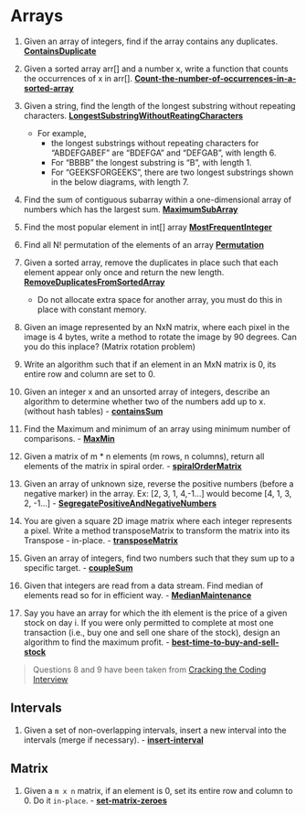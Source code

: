 # Arrays
1. Given an array of integers, find if the array contains any duplicates. **[ContainsDuplicate](ContainsDuplicate)**

2. Given a sorted array arr[] and a number x, write a function that counts the occurrences of x in arr[]. **[Count-the-number-of-occurrences-in-a-sorted-array](Count-the-number-of-occurrences-in-a-sorted-array)**

3. Given a string, find the length of the longest substring without repeating characters. **[LongestSubstringWithoutReatingCharacters](LongestSubstringWithoutReatingCharacters)**
   * For example,
     * the longest substrings without repeating characters for “ABDEFGABEF” are “BDEFGA” and “DEFGAB”, with length 6.
     * For “BBBB” the longest substring is “B”, with length 1.
     * For “GEEKSFORGEEKS”, there are two longest substrings shown in the below diagrams, with length 7.

4. Find the sum of contiguous subarray within a one-dimensional array of numbers which has the largest sum. **[MaximumSubArray](MaximumSubArray)**

5. Find the most popular element in int[] array **[MostFrequentInteger](MostFrequentInteger)**

6. Find all N! permutation of the elements of an array **[Permutation](Permutation)**

7. Given a sorted array, remove the duplicates in place such that each element appear only once and return the new length. **[RemoveDuplicatesFromSortedArray](RemoveDuplicatesFromSortedArray)**
   * Do not allocate extra space for another array, you must do this in place with constant memory.

8. Given an image represented by an NxN matrix, where each pixel in the image is 4 bytes, write a method to rotate the image by 90 degrees. Can you do this inplace? (Matrix rotation problem)

9. Write an algorithm such that if an element in an MxN matrix is 0, its entire row and column are set to 0.

10. Given an integer x and an unsorted array of integers, describe an algorithm to determine whether two of the numbers add up to x. (without hash tables) - **[containsSum](containsSum)**

11. Find the Maximum and minimum of an array using minimum number of comparisons. - **[MaxMin](MaxMin)**

12. Given a matrix of m * n elements (m rows, n columns), return all elements of the matrix in spiral order. - **[spiralOrderMatrix](spiralOrderMatrix)**

13. Given an array of unknown size, reverse the positive numbers (before a negative marker) in the array. Ex: [2, 3, 1, 4,-1...] would become [4, 1, 3, 2, -1...]   - **[SegregatePositiveAndNegativeNumbers](SegregatePositiveAndNegativeNumbers)**

14. You are given a square 2D image matrix where each integer represents a pixel. Write a method transposeMatrix to transform the matrix into its Transpose - in-place. - **[transposeMatrix](transposeMatrix)**

15. Given an array of integers, find two numbers such that they sum up to a specific target. - **[coupleSum](coupleSum)**

16. Given that integers are read from a data stream. Find median of elements read so for in efficient way. - **[MedianMaintenance](MedianMaintenance/src)**

17. Say you have an array for which the ith element is the price of a given stock on day i. If you were only permitted to complete at most one transaction (i.e., buy one and sell one share of the stock), design an algorithm to find the maximum profit. - **[best-time-to-buy-and-sell-stock](best-time-to-buy-and-sell-stock)**

> Questions 8 and 9 have been taken from [Cracking the Coding Interview](http://www.amazon.com/Cracking-Coding-Interview-6th-Edition/dp/0984782850)

## Intervals

1. Given a set of non-overlapping intervals, insert a new interval into the intervals (merge if necessary). - **[insert-interval](insert-interval)**

## Matrix

1. Given a `m x n` matrix, if an element is 0, set its entire row and column to 0. Do it `in-place`. - **[set-matrix-zeroes](set-matrix-zeroes)**


